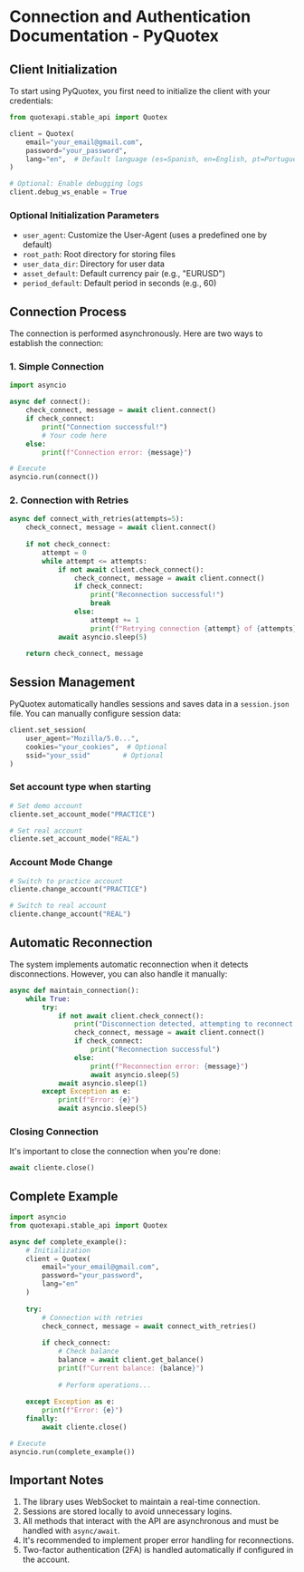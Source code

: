 # Connection and Authentication Documentation - PyQuotex

## Client Initialization

To start using PyQuotex, you first need to initialize the client with your credentials:

```python
from quotexapi.stable_api import Quotex

client = Quotex(
    email="your_email@gmail.com",
    password="your_password",
    lang="en",  # Default language (es=Spanish, en=English, pt=Portuguese)
)

# Optional: Enable debugging logs
client.debug_ws_enable = True
```

### Optional Initialization Parameters

- `user_agent`: Customize the User-Agent (uses a predefined one by default)
- `root_path`: Root directory for storing files
- `user_data_dir`: Directory for user data
- `asset_default`: Default currency pair (e.g., "EURUSD")
- `period_default`: Default period in seconds (e.g., 60)

## Connection Process

The connection is performed asynchronously. Here are two ways to establish the connection:

### 1. Simple Connection

```python
import asyncio

async def connect():
    check_connect, message = await client.connect()
    if check_connect:
        print("Connection successful!")
        # Your code here
    else:
        print(f"Connection error: {message}")

# Execute
asyncio.run(connect())
```

### 2. Connection with Retries

```python
async def connect_with_retries(attempts=5):
    check_connect, message = await client.connect()
    
    if not check_connect:
        attempt = 0
        while attempt <= attempts:
            if not await client.check_connect():
                check_connect, message = await client.connect()
                if check_connect:
                    print("Reconnection successful!")
                    break
                else:
                    attempt += 1
                    print(f"Retrying connection {attempt} of {attempts}")
            await asyncio.sleep(5)
    
    return check_connect, message
```

## Session Management

PyQuotex automatically handles sessions and saves data in a `session.json` file. You can manually configure session data:

```python
client.set_session(
    user_agent="Mozilla/5.0...", 
    cookies="your_cookies",  # Optional
    ssid="your_ssid"        # Optional
)
```

### Set account type when starting

```python
# Set demo account
cliente.set_account_mode("PRACTICE")

# Set real account
cliente.set_account_mode("REAL")
```

### Account Mode Change

```python
# Switch to practice account
cliente.change_account("PRACTICE")

# Switch to real account
cliente.change_account("REAL")
```

## Automatic Reconnection

The system implements automatic reconnection when it detects disconnections. However, you can also handle it manually:

```python
async def maintain_connection():
    while True:
        try:
            if not await client.check_connect():
                print("Disconnection detected, attempting to reconnect...")
                check_connect, message = await client.connect()
                if check_connect:
                    print("Reconnection successful")
                else:
                    print(f"Reconnection error: {message}")
                    await asyncio.sleep(5)
            await asyncio.sleep(1)
        except Exception as e:
            print(f"Error: {e}")
            await asyncio.sleep(5)
```

### Closing Connection

It's important to close the connection when you're done:

```python
await cliente.close()
```

## Complete Example

```python
import asyncio
from quotexapi.stable_api import Quotex

async def complete_example():
    # Initialization
    client = Quotex(
        email="your_email@gmail.com",
        password="your_password",
        lang="en"
    )
    
    try:
        # Connection with retries
        check_connect, message = await connect_with_retries()
        
        if check_connect:
            # Check balance
            balance = await client.get_balance()
            print(f"Current balance: {balance}")
            
            # Perform operations...
            
    except Exception as e:
        print(f"Error: {e}")
    finally:
        await cliente.close()

# Execute
asyncio.run(complete_example())
```

## Important Notes

1. The library uses WebSocket to maintain a real-time connection.
2. Sessions are stored locally to avoid unnecessary logins.
3. All methods that interact with the API are asynchronous and must be handled with `async/await`.
4. It's recommended to implement proper error handling for reconnections.
5. Two-factor authentication (2FA) is handled automatically if configured in the account.